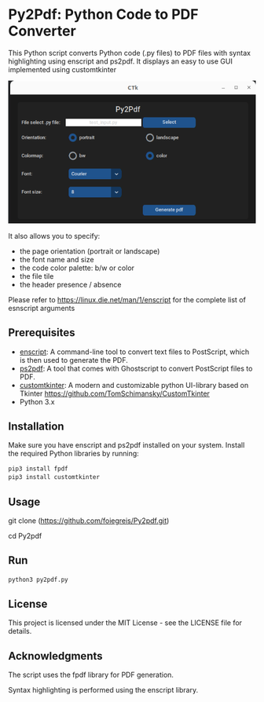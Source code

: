 # Py2Pdf: Python Code to PDF Converter 

This Python script converts Python code (.py files) to PDF files with syntax highlighting using enscript and ps2pdf. It displays an easy to use GUI implemented using customtkinter 

![gui interface](img/gui.png)


It also allows you to specify:
- the page orientation (portrait or landscape)
- the font name and size
- the code color palette:  b/w or color
- the file tile
- the header presence / absence

Please refer to https://linux.die.net/man/1/enscript for the complete list of esnscript arguments

## Prerequisites

- [enscript](https://www.gnu.org/software/enscript/): A command-line tool to convert text files to PostScript, which is then used to generate the PDF.
- [ps2pdf](https://www.ghostscript.com/doc/current/Ps2pdf.htm): A tool that comes with Ghostscript to convert PostScript files to PDF.
- [customtkinter](...): A modern and customizable python UI-library based on Tkinter https://github.com/TomSchimansky/CustomTkinter
- Python 3.x

## Installation

Make sure you have enscript and ps2pdf installed on your system. Install the required Python libraries by running:

```bash
pip3 install fpdf
pip3 install customtkinter
```

## Usage
git clone (https://github.com/foiegreis/Py2pdf.git)

cd Py2pdf

## Run

```bash
python3 py2pdf.py
```

## License
This project is licensed under the MIT License - see the LICENSE file for details.

## Acknowledgments
The script uses the fpdf library for PDF generation.

Syntax highlighting is performed using the enscript library.
